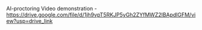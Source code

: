 AI-proctoring Video demonstration - https://drive.google.com/file/d/1jh9vpT5RKJP5yGh2ZYfMWZ2lBApdlGFM/view?usp=drive_link
